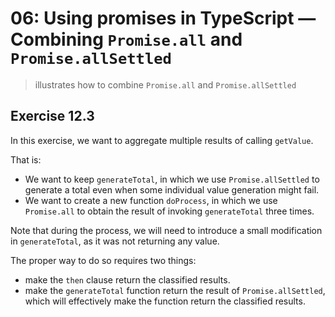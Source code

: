 # 06: Using promises in TypeScript &mdash; Combining `Promise.all` and `Promise.allSettled`
> illustrates how to combine `Promise.all` and `Promise.allSettled`

## Exercise 12.3
In this exercise, we want to aggregate multiple results of calling `getValue`.

That is:
+ We want to keep `generateTotal`, in which we use `Promise.allSettled` to generate a total even when some individual value generation might fail.
+ We want to create a new function `doProcess`, in which we use `Promise.all` to obtain the result of invoking `generateTotal` three times.

Note that during the process, we will need to introduce a small modification in `generateTotal`, as it was not returning any value.

The proper way to do so requires two things:
+ make the `then` clause return the classified results.
+ make the `generateTotal` function return the result of `Promise.allSettled`, which will effectively make the function return the classified results.